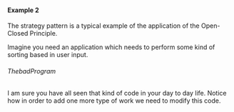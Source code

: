 ﻿#### Example 2 

The strategy pattern is a typical example of the application of the Open-Closed Principle.

Imagine you need an application which needs to perform some kind of sorting based in user input.

###### ThebadProgram

I am sure you have all seen that kind of code in your day to day life.
Notice how in order to add one more type of work we need to modify this code.